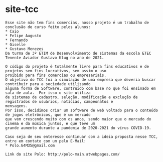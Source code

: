 # site-tcc

    Esse site não tem fins comercias, nosso projeto é um trabalho de conclusão de curso feito pelos alunos:
    * Caio
    * Felipe Augusto
    * Fernando
    * Giselle
    * Gustavo Menezes
    Da turma de 3º ETIM de Desenvolvimento de sistemas da escola ETEC Tenente Aviador Gustavo Klug no ano de 2021.

    O código do projeto é totalmente livre para fins educativos e de projetos sem fins lucrativos, sem assim o uso
    proibido para fins comercias ou empresariais.
    O objetivo do TCC foi a simulação de uma empresa que deveria buscar contribuir para a sociedade utilizando 
    alguma forma de Software, contruído com base no que foi ensinado em sala de aula.  Por isso o site utiliza
    de sistemas de cadastro, seleção, modificação e exclução de registrados de usuários, notícias, campeonatos e
    mensagens.
    Por isso, decidimos criar um software de web voltado para o conteúdo de jogos eletrônicos, que é um mercado
    que vem crescendo muito com os anos, sendo maior que o mercado do cinema e da música juntos, e que teve um
    grande aumento durante a pandemia de 2020-2021 do vírus COVID-19.

    Caso seja de seu enteresse continuar com a ideia proposta nesse TCC, entre em contato com um pelo E-Mail:
    * Polo.G4M35@gmail.com
    
    Link do site Polo: http://polo-main.atwebpages.com/
